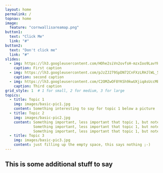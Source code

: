 ```yaml
---
layout: home
permalink: /
topnav: home
image:
  feature: "cornwallisareamap.png"
button1:
  text: "Click Me"
  link: "#"
button2:
  text: "Don't click me"
  link: "#"
slides:
  - img: https://lh3.googleusercontent.com/HOhe2siVn2ovfsH-mzxIoo9LavYHPvyKFRhFSga2vh1V_MNto-NoFz02oXG5plITUAwmlQ9EqUdQ3cU7xq4MIubQJkPS9wGEGryQfy7JYM7lg8OXsoGzqswljUQs2vDKmynCb6ce23U=w2400
    caption: First caption
  - img: https://lh3.googleusercontent.com/pJzZJ279SpDN72CnFXzLRHJlWL_5fmlA0MC28UEPr-jHUbvKtH2zlpWyb5rstYA2woHhjDgB2OyvshqQl11OmpPPtCyi1NSxtGl26Vq5gQOSYbu3xgtMg7rN8Bi6de1siAiYLHb1fsw=w2400
    caption: second caption
  - img: https://lh3.googleusercontent.com/C2OMZwOF8YKSh9kwUXjiqAsUccMBQ-84WrrbtB5l9nrk79Vz3Ah9qCY6Kk67NOSv9iygqsln7QaMTfmyQEyLGCFxmR7d68n6cIY89hxXMbDxnyDcQW-MM725O4Ci4VE5SVHoYyMeUaU=w2400
    caption: Third caption
grid_style: 1  # 1 for small, 2 for medium, 3 for large
topics:
  - title: Topic 1
    img: images/basic-pic1.jpg
    content: Something interesting to say for topic 1 below a picture
  - title: Topic 2
    img: images/basic-pic2.jpg
    content: Something important, less important that topic 1, but noteworthy. Something important, less important that topic 1, but noteworthy.
             Something important, less important that topic 1, but noteworthy, Something important, less important that topic 1, but noteworthy
             Something important, less important that topic 1, but noteworthy Something important, less important that topic 1, but noteworthy
  - title: Topic 3
    img: images/basic-pic3.jpg
    content: just filling up the empty space, this says nothing ;-)
---
```


## This is some additional stuff to say
